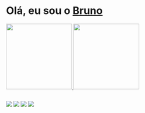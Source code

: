 
 <h1>Olá, eu sou o  <a href="https://www.linkedin.com/in/bruno-batistabbf/">Bruno</a>  </h1>

 <div>
  <a href="https://github.com/brunobatistabbf">
  <img height="180em" src="https://github-readme-stats.vercel.app/api?username=brunobatistabbf&show_icons=true&theme=dark&include_all_commits=true&count_private=true"/>
  <img height="180em" src="https://github-readme-stats.vercel.app/api/top-langs/?username=brunobatistabbf&layout=compact&langs_count=7&theme=dark"/>
</div>

  ##
  <div> 
  <a href="https://www.youtube.com/channel/UCpGgWQeP7ziPkCANDsIHoxA" target="_blank"><img src="https://img.shields.io/badge/YouTube-FF0000?style=for-the-badge&logo=youtube&logoColor=white" target="_blank"></a> 
  <a href="https://www.linkedin.com/in/bruno-batistabbf/" target="_blank"><img src="https://img.shields.io/badge/-LinkedIn-%230077B5?style=for-the-badge&logo=linkedin&logoColor=white" target="_blank"></a>
   <a href="https://www.twitch.tv/bomdiabruno_" target="_blank"><img src="https://img.shields.io/badge/Twitch-9146FF?style=for-the-badge&logo=twitch&logoColor=white" target="_blank"></a> 
   <a href="https://www.instagram.com/brunobatistadev/" target="_blank"><img src="https://img.shields.io/badge/Instagram-E4405F?style=for-the-badge&logo=instagram&logoColor=white" target="_blank"></a> 
    
</div>
